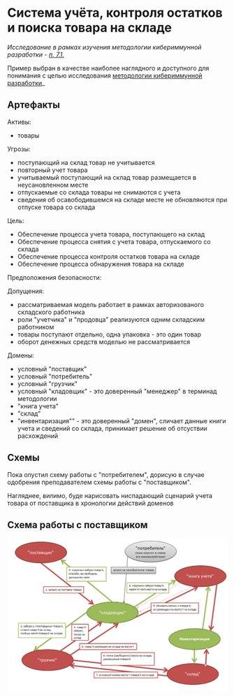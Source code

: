 # Система учёта, контроля остатков и поиска товара на складе

_Исследование в рамках изучения методологии кибериммунной разработки - [п. 7.1.](https://github.com/sergey-sobolev/cyberimmune-systems/wiki/%D0%98%D0%B4%D0%B5%D0%B8-%D0%B4%D0%BB%D1%8F-%D1%83%D1%87%D0%B5%D0%B1%D0%BD%D1%8B%D1%85-%D0%BF%D1%80%D0%B8%D0%BC%D0%B5%D1%80%D0%BE%D0%B2)_  

Пример выбран в качестве наиболее наглядного и доступного для понимания с целью исследования [методологии кибериммунной разработки](https://github.com/sergey-sobolev/cyberimmune-systems/wiki/)_
 
## Артефакты

Активы: 
* товары

Угрозы: 
* поступающий на склад товар не учитывается
* повторный учет товара
* учитываемый поступающий на склад товар размещается в неусановленном месте
* отпускаемые со склада товары не снимаются с учета
* сведения об осавободившемся на складе месте не обновляются при отпуске товара со склада 

Цель:
* Обеспечение процесса учета товара, поступающего на склад 
* Обеспечение процесса снятия с учета товара, отпускаемого со склада
* Обеспечение процесса контроля остатков товара на складе
* Обеспечение процесса обнаружения товара на складе

Предположения безопасности:

Допущения:
* рассматриваемая модель работает в рамках авторизованого складского работника
* роли "учетчика" и "продовца" реализуются одним складским работником
* товары поступают отдельно, одна упаковка - это один товар
* оборот денежных средств моделью не рассматривается 

Домены:
* условный "поставщик"
* условный "потребитель"
* условный "грузчик"
* условный "кладовщик" - это доверенный "менеджер" в терминад методологии
* "книга учета"
* "склад"
* "инвентаризация"" - это доверенный "домен", сличает данные книги учета и сведений со склада, принимает решение об отсуствии расхождений

## Схемы

Пока опустил схему работы с "потребителем", дорисую в случае одобрения преподавателем схемы работы с "поставщиком".

Нагляднее, вилимо, буде нарисовать ниспадающий сценарий учета товара от поставщика в хронологии действий доменов

## Схема работы с поставщиком

![](./README.files/Работа_с_поставщиком.PNG)